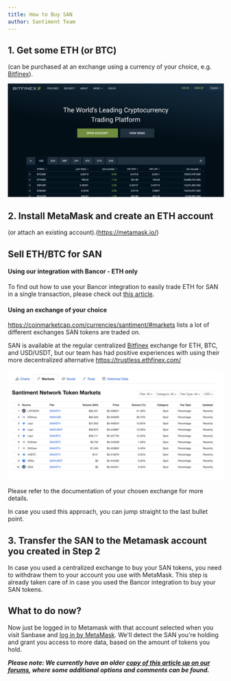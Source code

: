 ```yaml
---
title: How to Buy SAN
author: Santiment Team
---
```


## 1. Get some ETH (or BTC)

(can be purchased at an exchange using a currency of your choice, e.g.
[Bitfinex](https://bitfinex.com/t/SAN:USD)).

![](img_1.png)

## 2. Install MetaMask and create an ETH account

(or attach an existing account).(<https://metamask.io/>)


## Sell ETH/BTC for SAN

#### Using our integration with Bancor - ETH only

To find out how to use your Bancor integration to easily trade ETH for
SAN in a single transaction, please check out [this
article](/general/san-tokens/how-to-buy-san-tokens-using-bancor).

#### Using an exchange of your choice

<https://coinmarketcap.com/currencies/santiment/#markets>
lists a lot of different exchanges SAN tokens are traded on.


SAN is available at the regular centralized
[Bitfinex](https://www.bitfinex.com/t/SAN:USD) exchange for ETH, BTC, and
USD/USDT, but our team has had positive experiences with using their
more decentralized alternative <https://trustless.ethfinex.com/>

![](img_2.png)

Please refer to the documentation of your chosen exchange for more
details.

In case you used this approach, you can jump straight to the last bullet
point.


## 3. Transfer the SAN to the Metamask account you created in Step 2

In case you used a centralized exchange to buy your SAN tokens, you need
to withdraw them to your account you use with MetaMask. This step is
already taken care of in case you used the Bancor integration to buy
your SAN tokens.

## What to do now?

Now just be logged in to Metamask with that account selected when you
visit Sanbase and [log in by
MetaMask](/sanbase/logging-into-sanbase).
We'll detect the SAN you're holding and grant you access to more data,
based on the amount of tokens you hold.

***Please note: We currently have an older*** [***copy of this article
up on our
forums***](https://community.santiment.net/t/short-guide-how-to-buy-san-token/1062)***,
where some additional options and comments can be found.***

